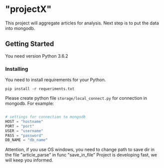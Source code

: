 # **"projectX"** 
This project will  aggregate articles for analysis. Next step is to put the data into mongodb.
## Getting Started
You need version Python 3.6.2
### Installing
You need to install requirements for your Python. 
```
pip install -r requeriments.txt
```
Please create python file ``storage/local_connect.py`` for connection in mongodb. For example:
```python

# settings for connection to mongodb
HOST = "hostname"
PORT = "port"
USER = "username"
PASS = "password"
DB_NAME = "db_name"
``` 
Attention, if you use OS windows, you need to change path to save dir in the file "article_parse" in func "save_in_file"
Project is developing fast, we will keep you informed.
